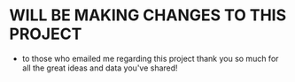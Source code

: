 # WILL BE MAKING CHANGES TO THIS PROJECT
- to those who emailed me regarding this project thank you so much for all the great ideas and data you've shared!
